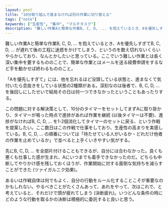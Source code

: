```yaml
---
layout: post
title: "10分取り組んで進まなければ別の作業に切り替える"
tags: ["note"]
keywords: ["生産性", "集中", "マルチタスク"]
description: "難しい作業Aと簡単な作業B, C, D, ... を抱えているとき、Aを優先しすぎてB, C, D, ... が遅れて後の工程に迷惑をかけてしまう、というのを数え切れないくらいやらかしており、なんとかしたいと思っている。"
---
```


難しい作業Aと簡単な作業B, C, D, ... を抱えているとき、Aを優先しすぎてB, C, D, ... が遅れて後の工程に迷惑をかけてしまう、というのを数え切れないくらいやらかしており、なんとかしたいと思っている。ここでいう難しい作業とは長く深い集中を要するもののことで、簡単な作業とはメールを送る経費申請をするなど手を動かせば終わるもののこと。

「Aを優先しすぎて」には、他を忘れるほど没頭している状態と、進まなくて気付いたら息抜きをしている状態の2種類がある。深刻なのは後者で、B, C, D, ... を後回しにしたせいで結局その日は何一つできなかったということもあったりする。

この問題に対する解決策として、10分のタイマーをセットしてまずAに取り掛かり、タイマーが鳴った時点で進捗があれば作業を継続 (以後タイマーは不要)、進捗がなければB, C, D, ... を1-2個消化してタイマーのセットに戻る、という作戦を提案したい。ここ数日はこの作戦で仕事をしており、生産性の高まりを実感している。B, C, D, ... の順番については「待たせている人がいるか・どれだけ他者の作業を止めているか」で並べると上手くいきやすい気がする。

先にB, C, D, ... を全部片付けることもできるが、自分には合わなかった。良くも悪くも仕事した感が生まれ、Aにいつまでも着手できなかったのだ。どちらも中断してやりかけ感を残しておくほうが、作業開始に対する面倒な気持ちを減らすことができた (ツァイガルニク効果)。

あるいは作戦自体は何でもよく、自分の行動をルール化することこそが重要なのかもしれない。やるべきことがたくさんあって、あれをやって、次はこれで、と考えていると、それだけで頭が疲れてしまう (決断疲れ)。いつどんな条件の時にどのような行動を取るかの決断は積極的に委託すると良いと思う。
